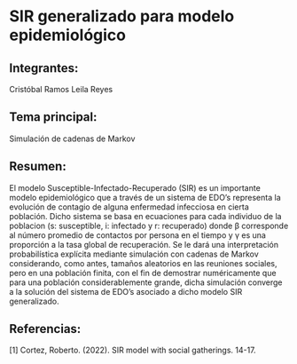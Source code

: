 # SIR generalizado para modelo epidemiológico

## Integrantes:

Cristóbal Ramos
Leila Reyes

## Tema principal:

Simulación de cadenas de Markov

## Resumen:

El modelo Susceptible-Infectado-Recuperado (SIR) es un importante modelo epidemiológico que a través de un sistema de EDO’s representa la evolución de contagio de alguna enfermedad infecciosa en cierta población. Dicho sistema se basa en ecuaciones para cada individuo de la poblacion (s: susceptible, i: infectado y r: recuperado) donde β corresponde al número promedio de contactos por persona en el tiempo y γ es una proporción a la tasa global de recuperación. Se le dará una interpretación probabilística explícita mediante simulación con cadenas de Markov considerando, como antes, tamaños aleatorios en las reuniones sociales, pero en una
población finita, con el fin de demostrar numéricamente que para una población considerablemente grande, dicha simulación converge a la solución del sistema de EDO’s asociado a dicho modelo SIR generalizado.

## Referencias:

[1] Cortez, Roberto. (2022). SIR model with social gatherings. 14-17.

